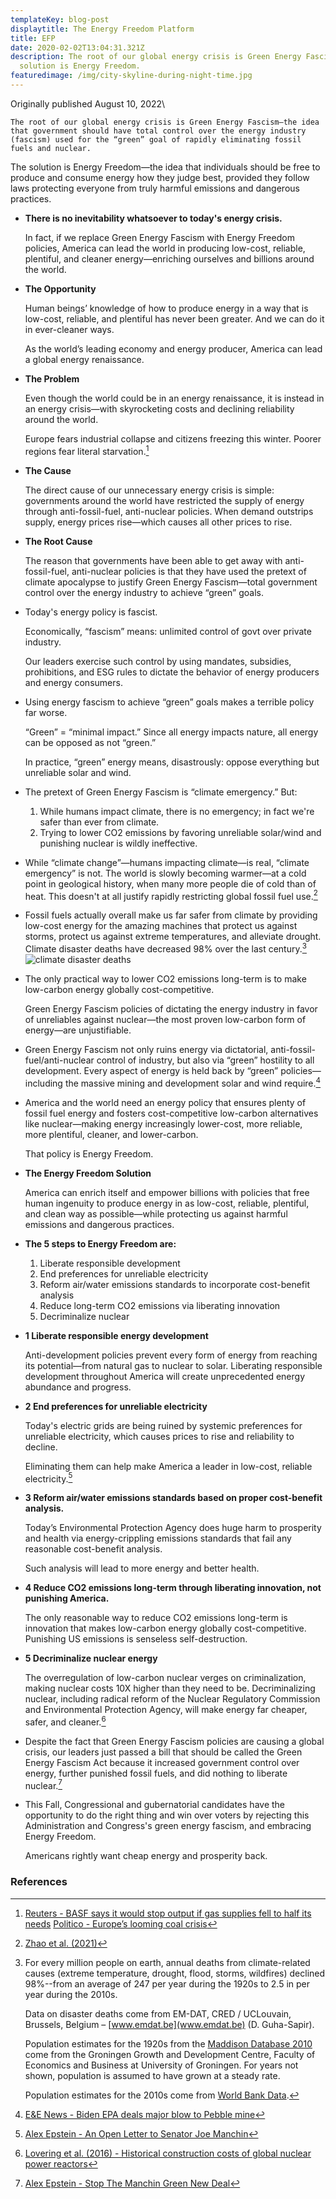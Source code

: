 ```yaml
---
templateKey: blog-post
displaytitle: The Energy Freedom Platform
title: EFP
date: 2020-02-02T13:04:31.321Z
description: The root of our global energy crisis is Green Energy Fascism. The
  solution is Energy Freedom.
featuredimage: /img/city-skyline-during-night-time.jpg
---
```

Originally published August 10, 2022\

    The root of our global energy crisis is Green Energy Fascism—the idea that government should have total control over the energy industry (fascism) used for the “green” goal of rapidly eliminating fossil fuels and nuclear.

The solution is Energy Freedom—the idea that individuals should be free to produce and consume energy how they judge best, provided they follow laws protecting everyone from truly harmful emissions and dangerous practices.

- **There is no inevitability whatsoever to today's energy crisis.**

    In fact, if we replace Green Energy Fascism with Energy Freedom policies, America can lead the world in producing low-cost, reliable, plentiful, and cleaner energy—enriching ourselves and billions around the world.

- **The Opportunity**

    Human beings’ knowledge of how to produce energy in a way that is low-cost, reliable, and plentiful has never been greater. And we can do it in ever-cleaner ways.

    As the world’s leading economy and energy producer, America can lead a global energy renaissance.

- **The Problem**

    Even though the world could be in an energy renaissance, it is instead in an energy crisis—with skyrocketing costs and declining reliability around the world.

    Europe fears industrial collapse and citizens freezing this winter. Poorer regions fear literal starvation.[^1]

- **The Cause**

    The direct cause of our unnecessary energy crisis is simple: governments around the world have restricted the supply of energy through anti-fossil-fuel, anti-nuclear policies. When demand outstrips supply, energy prices rise—which causes all other prices to rise.

- **The Root Cause**

    The reason that governments have been able to get away with anti-fossil-fuel, anti-nuclear policies is that they have used the pretext of climate apocalypse to justify Green Energy Fascism—total government control over the energy industry to achieve “green” goals.

- Today's energy policy is fascist.

   Economically, “fascism” means: unlimited control of govt over private industry.

    Our leaders exercise such control by using mandates, subsidies, prohibitions, and ESG rules to dictate the behavior of energy producers and energy consumers.

- Using energy fascism to achieve “green” goals makes a terrible policy far worse.

    “Green” = “minimal impact.” Since all energy impacts nature, all energy can be opposed as not “green.”

    In practice, “green” energy means, disastrously: oppose everything but unreliable solar and wind.

- The pretext of Green Energy Fascism is “climate emergency.” But:

    1. While humans impact climate, there is no emergency; in fact we're safer than ever from climate.
    2. Trying to lower CO2 emissions by favoring unreliable solar/wind and punishing nuclear is wildly ineffective.

- While “climate change”—humans impacting climate—is real, “climate emergency” is not. The world is slowly becoming warmer—at a cold point in geological history, when many more people die of cold than of heat. This doesn't at all justify rapidly restricting global fossil fuel use.[^2]

- Fossil fuels actually overall make us far safer from climate by providing low-cost energy for the amazing machines that protect us against storms, protect us against extreme temperatures, and alleviate drought. Climate disaster deaths have decreased 98% over the last century.[^3]
![climate disaster deaths](/img/art-03-more-fossil-fuel-use-plummeting-climate-related-disaster-deaths.png)

- The only practical way to lower CO2 emissions long-term is to make low-carbon energy globally cost-competitive.

    Green Energy Fascism policies of dictating the energy industry in favor of unreliables against nuclear—the most proven low-carbon form of energy—are unjustifiable.

- Green Energy Fascism not only ruins energy via dictatorial, anti-fossil-fuel/anti-nuclear control of industry, but also via “green” hostility to all development. Every aspect of energy is held back by “green” policies—including the massive mining and development solar and wind require.[^4]

- America and the world need an energy policy that ensures plenty of fossil fuel energy and fosters cost-competitive low-carbon alternatives like nuclear—making energy increasingly lower-cost, more reliable, more plentiful, cleaner, and lower-carbon.

    That policy is Energy Freedom.

- **The Energy Freedom Solution**

    America can enrich itself and empower billions with policies that free human ingenuity to produce energy in as low-cost, reliable, plentiful, and clean way as possible—while protecting us against harmful emissions and dangerous practices.

- **The 5 steps to Energy Freedom are:**
    1. Liberate responsible development
    2. End preferences for unreliable electricity
    3. Reform air/water emissions standards to incorporate cost-benefit analysis
    4. Reduce long-term CO2 emissions via liberating innovation
    5. Decriminalize nuclear
    
- **1 Liberate responsible energy development**

    Anti-development policies prevent every form of energy from reaching its potential—from natural gas to nuclear to solar. Liberating responsible development throughout America will create unprecedented energy abundance and progress.

- **2 End preferences for unreliable electricity**

    Today's electric grids are being ruined by systemic preferences for unreliable electricity, which causes prices to rise and reliability to decline.

    Eliminating them can help make America a leader in low-cost, reliable electricity.[^5]

- **3 Reform air/water emissions standards based on proper cost-benefit analysis.**

    Today’s Environmental Protection Agency does huge harm to prosperity and health via energy-crippling emissions standards that fail any reasonable cost-benefit analysis.

    Such analysis will lead to more energy and better health.

- **4 Reduce CO2 emissions long-term through liberating innovation, not punishing America.**

    The only reasonable way to reduce CO2 emissions long-term is innovation that makes low-carbon energy globally cost-competitive. Punishing US emissions is senseless self-destruction.

- **5 Decriminalize nuclear energy**

    The overregulation of low-carbon nuclear verges on criminalization, making nuclear costs 10X higher than they need to be. Decriminalizing nuclear, including radical reform of the Nuclear Regulatory Commission and Environmental Protection Agency, will make energy far cheaper, safer, and cleaner.[^6]

- Despite the fact that Green Energy Fascism policies are causing a global crisis, our leaders just passed a bill that should be called the Green Energy Fascism Act because it increased government control over energy, further punished fossil fuels, and did nothing to liberate nuclear.[^7]

- This Fall, Congressional and gubernatorial candidates have the opportunity to do the right thing and win over voters by rejecting this Administration and Congress's green energy fascism, and embracing Energy Freedom.

    Americans rightly want cheap energy and prosperity back.


### References

[^1]:
    [Reuters - BASF says it would stop output if gas supplies fell to half its needs](https://www.reuters.com/business/energy/basf-says-it-would-stop-output-if-gas-supplies-fell-half-its-needs-2022-03-30/)
    [Politico - Europe’s looming coal crisis](https://www.politico.eu/article/europe-coal-crisis-shortage-war-ukraine-russia-gas-reserves/)

[^2]: [Zhao et al. (2021)](https://doi.org/10.1016/S2542-5196(21)00081-4)

[^3]:
    For every million people on earth, annual deaths from climate-related causes (extreme temperature, drought, flood, storms, wildfires) declined 98%--from an average of 247 per year during the 1920s to 2.5 in per year during the 2010s.

    Data on disaster deaths come from EM-DAT, CRED / UCLouvain, Brussels, Belgium – [www.emdat.be](www.emdat.be) (D. Guha-Sapir).

    Population estimates for the 1920s from the [Maddison Database 2010](https://www.rug.nl/ggdc/historicaldevelopment/maddison/releases/maddison-database-2010) come from the Groningen Growth and Development Centre, Faculty of Economics and Business at University of Groningen. For years not shown, population is assumed to have grown at a steady rate.

    Population estimates for the 2010s come from [World Bank Data](https://data.worldbank.org/indicator/SP.POP.TOTL).

[^4]: [E&E News - Biden EPA deals major blow to Pebble mine](https://www.eenews.net/articles/biden-epa-seals-pebble-mines-fate/)

[^5]: [Alex Epstein - An Open Letter to Senator Joe Manchin](https://alexepstein.substack.com/p/an-open-letter-to-senator-joe-manchin)

[^6]: [Lovering et al. (2016) - Historical construction costs of global nuclear power reactors](https://doi.org/10.1016/j.enpol.2016.01.011)

[^7]: [Alex Epstein - Stop The Manchin Green New Deal](https://alexepstein.substack.com/p/stop-the-manchin-green-new-deal)